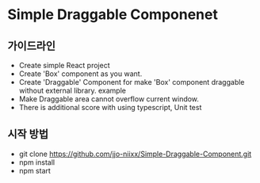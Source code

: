 # Simple Draggable Componenet

## 가이드라인

- Create simple React project
- Create 'Box' component as you want.
- Create 'Draggable' Component for make 'Box' component draggable without external library.
  example
  <Draggable>
  <Box />
  </Draggable>
- Make Draggable area cannot overflow current window.
- There is additional score with using typescript, Unit test

## 시작 방법

- git clone https://github.com/jjo-niixx/Simple-Draggable-Component.git
- npm install
- npm start
